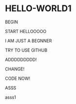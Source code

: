 # HELLO-WORLD1
BEGIN


START HELLOOOOO

I AM JUST A BEGNNER 

TRY TO USE GITHUB

ADDDDDDDDD!

CHANGE!

CODE NOW!

ASSS

asss1

